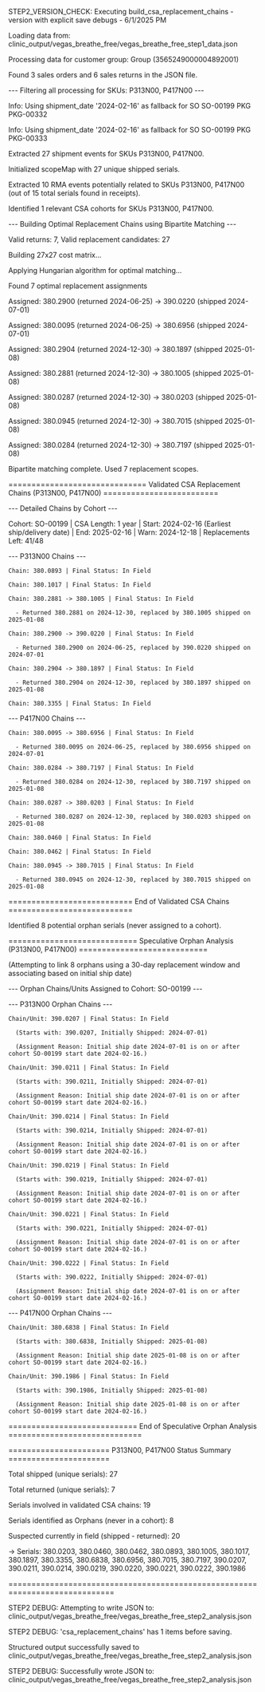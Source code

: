 STEP2_VERSION_CHECK: Executing build_csa_replacement_chains - version with explicit save debugs - 6/1/2025 PM

Loading data from: clinic_output/vegas_breathe_free/vegas_breathe_free_step1_data.json

Processing data for customer group: Group (3565249000004892001)

Found 3 sales orders and 6 sales returns in the JSON file.


--- Filtering all processing for SKUs: P313N00, P417N00 ---

Info: Using shipment_date '2024-02-16' as fallback for SO SO-00199 PKG PKG-00332

Info: Using shipment_date '2024-02-16' as fallback for SO SO-00199 PKG PKG-00333

Extracted 27 shipment events for SKUs P313N00, P417N00.

Initialized scopeMap with 27 unique shipped serials.

Extracted 10 RMA events potentially related to SKUs P313N00, P417N00 (out of 15 total serials found in receipts).

Identified 1 relevant CSA cohorts for SKUs P313N00, P417N00.


--- Building Optimal Replacement Chains using Bipartite Matching ---

Valid returns: 7, Valid replacement candidates: 27

Building 27x27 cost matrix...

Applying Hungarian algorithm for optimal matching...

Found 7 optimal replacement assignments

  Assigned: 380.2900 (returned 2024-06-25) → 390.0220 (shipped 2024-07-01)

  Assigned: 380.0095 (returned 2024-06-25) → 380.6956 (shipped 2024-07-01)

  Assigned: 380.2904 (returned 2024-12-30) → 380.1897 (shipped 2025-01-08)

  Assigned: 380.2881 (returned 2024-12-30) → 380.1005 (shipped 2025-01-08)

  Assigned: 380.0287 (returned 2024-12-30) → 380.0203 (shipped 2025-01-08)

  Assigned: 380.0945 (returned 2024-12-30) → 380.7015 (shipped 2025-01-08)

  Assigned: 380.0284 (returned 2024-12-30) → 380.7197 (shipped 2025-01-08)

Bipartite matching complete. Used 7 replacement scopes.


============================== Validated CSA Replacement Chains (P313N00, P417N00) =========================


--- Detailed Chains by Cohort ---


Cohort: SO-00199 | CSA Length: 1 year | Start: 2024-02-16 (Earliest ship/delivery date) | End: 2025-02-16 | Warn: 2024-12-18 | Replacements Left: 41/48


  --- P313N00 Chains ---

    Chain: 380.0893 | Final Status: In Field

    Chain: 380.1017 | Final Status: In Field

    Chain: 380.2881 -> 380.1005 | Final Status: In Field

      - Returned 380.2881 on 2024-12-30, replaced by 380.1005 shipped on 2025-01-08

    Chain: 380.2900 -> 390.0220 | Final Status: In Field

      - Returned 380.2900 on 2024-06-25, replaced by 390.0220 shipped on 2024-07-01

    Chain: 380.2904 -> 380.1897 | Final Status: In Field

      - Returned 380.2904 on 2024-12-30, replaced by 380.1897 shipped on 2025-01-08

    Chain: 380.3355 | Final Status: In Field


  --- P417N00 Chains ---

    Chain: 380.0095 -> 380.6956 | Final Status: In Field

      - Returned 380.0095 on 2024-06-25, replaced by 380.6956 shipped on 2024-07-01

    Chain: 380.0284 -> 380.7197 | Final Status: In Field

      - Returned 380.0284 on 2024-12-30, replaced by 380.7197 shipped on 2025-01-08

    Chain: 380.0287 -> 380.0203 | Final Status: In Field

      - Returned 380.0287 on 2024-12-30, replaced by 380.0203 shipped on 2025-01-08

    Chain: 380.0460 | Final Status: In Field

    Chain: 380.0462 | Final Status: In Field

    Chain: 380.0945 -> 380.7015 | Final Status: In Field

      - Returned 380.0945 on 2024-12-30, replaced by 380.7015 shipped on 2025-01-08


=========================== End of Validated CSA Chains ===========================


Identified 8 potential orphan serials (never assigned to a cohort).


============================ Speculative Orphan Analysis (P313N00, P417N00) ============================

(Attempting to link 8 orphans using a 30-day replacement window and associating based on initial ship date)


--- Orphan Chains/Units Assigned to Cohort: SO-00199 ---


  --- P313N00 Orphan Chains ---

    Chain/Unit: 390.0207 | Final Status: In Field

      (Starts with: 390.0207, Initially Shipped: 2024-07-01)

      (Assignment Reason: Initial ship date 2024-07-01 is on or after cohort SO-00199 start date 2024-02-16.)

    Chain/Unit: 390.0211 | Final Status: In Field

      (Starts with: 390.0211, Initially Shipped: 2024-07-01)

      (Assignment Reason: Initial ship date 2024-07-01 is on or after cohort SO-00199 start date 2024-02-16.)

    Chain/Unit: 390.0214 | Final Status: In Field

      (Starts with: 390.0214, Initially Shipped: 2024-07-01)

      (Assignment Reason: Initial ship date 2024-07-01 is on or after cohort SO-00199 start date 2024-02-16.)

    Chain/Unit: 390.0219 | Final Status: In Field

      (Starts with: 390.0219, Initially Shipped: 2024-07-01)

      (Assignment Reason: Initial ship date 2024-07-01 is on or after cohort SO-00199 start date 2024-02-16.)

    Chain/Unit: 390.0221 | Final Status: In Field

      (Starts with: 390.0221, Initially Shipped: 2024-07-01)

      (Assignment Reason: Initial ship date 2024-07-01 is on or after cohort SO-00199 start date 2024-02-16.)

    Chain/Unit: 390.0222 | Final Status: In Field

      (Starts with: 390.0222, Initially Shipped: 2024-07-01)

      (Assignment Reason: Initial ship date 2024-07-01 is on or after cohort SO-00199 start date 2024-02-16.)


  --- P417N00 Orphan Chains ---

    Chain/Unit: 380.6838 | Final Status: In Field

      (Starts with: 380.6838, Initially Shipped: 2025-01-08)

      (Assignment Reason: Initial ship date 2025-01-08 is on or after cohort SO-00199 start date 2024-02-16.)

    Chain/Unit: 390.1986 | Final Status: In Field

      (Starts with: 390.1986, Initially Shipped: 2025-01-08)

      (Assignment Reason: Initial ship date 2025-01-08 is on or after cohort SO-00199 start date 2024-02-16.)


============================ End of Speculative Orphan Analysis =============================


====================== P313N00, P417N00 Status Summary ======================

Total shipped (unique serials): 27

Total returned (unique serials): 7

Serials involved in validated CSA chains: 19

Serials identified as Orphans (never in a cohort): 8

Suspected currently in field (shipped - returned): 20

  -> Serials: 380.0203, 380.0460, 380.0462, 380.0893, 380.1005, 380.1017, 380.1897, 380.3355, 380.6838, 380.6956, 380.7015, 380.7197, 390.0207, 390.0211, 390.0214, 390.0219, 390.0220, 390.0221, 390.0222, 390.1986

=============================================================================

STEP2 DEBUG: Attempting to write JSON to: clinic_output/vegas_breathe_free/vegas_breathe_free_step2_analysis.json

STEP2 DEBUG: 'csa_replacement_chains' has 1 items before saving.


Structured output successfully saved to clinic_output/vegas_breathe_free/vegas_breathe_free_step2_analysis.json

STEP2 DEBUG: Successfully wrote JSON to: clinic_output/vegas_breathe_free/vegas_breathe_free_step2_analysis.json

